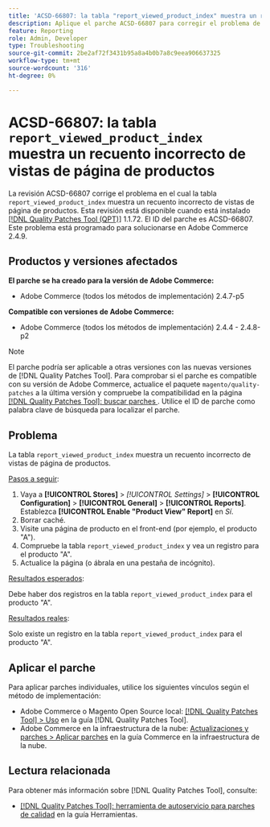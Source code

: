 ```yaml
---
title: 'ACSD-66807: la tabla "report_viewed_product_index" muestra un recuento incorrecto de vistas de página de productos'
description: Aplique el parche ACSD-66807 para corregir el problema de Adobe Commerce donde la tabla report_displayed_product_index muestra un recuento incorrecto de vistas de página de productos.
feature: Reporting
role: Admin, Developer
type: Troubleshooting
source-git-commit: 2be2af72f3431b95a8a4b0b7a8c9eea906637325
workflow-type: tm+mt
source-wordcount: '316'
ht-degree: 0%

---
```



# ACSD-66807: la tabla `report_viewed_product_index` muestra un recuento incorrecto de vistas de página de productos

La revisión ACSD-66807 corrige el problema en el cual la tabla `report_viewed_product_index` muestra un recuento incorrecto de vistas de página de productos. Esta revisión está disponible cuando está instalado [[!DNL Quality Patches Tool (QPT)]](/help/tools/quality-patches-tool/quality-patches-tool-to-self-serve-quality-patches.md) 1.1.72. El ID del parche es ACSD-66807. Este problema está programado para solucionarse en Adobe Commerce 2.4.9.

## Productos y versiones afectados

**El parche se ha creado para la versión de Adobe Commerce:**

* Adobe Commerce (todos los métodos de implementación) 2.4.7-p5

**Compatible con versiones de Adobe Commerce:**

* Adobe Commerce (todos los métodos de implementación) 2.4.4 - 2.4.8-p2

>[!NOTE]
>
>El parche podría ser aplicable a otras versiones con las nuevas versiones de [!DNL Quality Patches Tool]. Para comprobar si el parche es compatible con su versión de Adobe Commerce, actualice el paquete `magento/quality-patches` a la última versión y compruebe la compatibilidad en la página [[!DNL Quality Patches Tool]: buscar parches &#x200B;](https://experienceleague.adobe.com/tools/commerce-quality-patches/index.html?lang=es). Utilice el ID de parche como palabra clave de búsqueda para localizar el parche.

## Problema

La tabla `report_viewed_product_index` muestra un recuento incorrecto de vistas de página de productos.

<u>Pasos a seguir</u>:

1. Vaya a **[!UICONTROL Stores]** > *[!UICONTROL Settings]* > **[!UICONTROL Configuration]** > **[!UICONTROL General]** > **[!UICONTROL Reports]**. Establezca **[!UICONTROL Enable "Product View" Report]** en *Sí*.
1. Borrar caché.
1. Visite una página de producto en el front-end (por ejemplo, el producto &quot;A&quot;).
1. Compruebe la tabla `report_viewed_product_index` y vea un registro para el producto &quot;A&quot;.
1. Actualice la página (o ábrala en una pestaña de incógnito).

<u>Resultados esperados</u>:

Debe haber dos registros en la tabla `report_viewed_product_index` para el producto &quot;A&quot;.

<u>Resultados reales</u>:

Solo existe un registro en la tabla `report_viewed_product_index` para el producto &quot;A&quot;.

## Aplicar el parche

Para aplicar parches individuales, utilice los siguientes vínculos según el método de implementación:

* Adobe Commerce o Magento Open Source local: [[!DNL Quality Patches Tool] > Uso](/help/tools/quality-patches-tool/usage.md) en la guía [!DNL Quality Patches Tool].
* Adobe Commerce en la infraestructura de la nube: [Actualizaciones y parches > Aplicar parches](https://experienceleague.adobe.com/docs/commerce-cloud-service/user-guide/develop/upgrade/apply-patches.html?lang=es) en la guía Commerce en la infraestructura de la nube.

## Lectura relacionada

Para obtener más información sobre [!DNL Quality Patches Tool], consulte:

* [[!DNL Quality Patches Tool]: herramienta de autoservicio para parches de calidad](/help/tools/quality-patches-tool/quality-patches-tool-to-self-serve-quality-patches.md) en la guía Herramientas.
